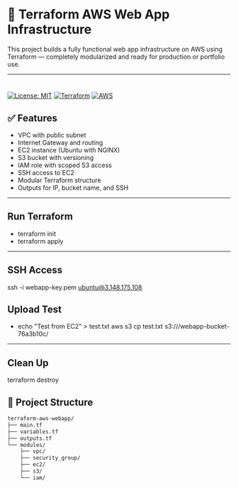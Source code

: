 # 🚀 Terraform AWS Web App Infrastructure

This project builds a fully functional web app infrastructure on AWS using Terraform — completely modularized and ready for production or portfolio use.

---
#

[![License: MIT](https://img.shields.io/badge/License-MIT-green.svg)](LICENSE)
[![Terraform](https://img.shields.io/badge/IaC-Terraform-623CE4?logo=terraform&logoColor=white)](https://www.terraform.io/)
[![AWS](https://img.shields.io/badge/Cloud-AWS-FF9900?logo=amazonaws&logoColor=white)](https://aws.amazon.com/)

## ✅ Features

- VPC with public subnet
- Internet Gateway and routing
- EC2 instance (Ubuntu with NGINX)
- S3 bucket with versioning
- IAM role with scoped S3 access
- SSH access to EC2
- Modular Terraform structure
- Outputs for IP, bucket name, and SSH

---

Run Terraform 
-
- terraform init
- terraform apply 
---

SSH Access
-  
ssh -i webapp-key.pem ubuntu@3.148.175.108

Upload Test 
-
- echo "Test from EC2" > test.txt
aws s3 cp test.txt s3:///webapp-bucket-76a3b10c/

---

Clean Up
-
terraform destroy 

## 📁 Project Structure

```bash
terraform-aws-webapp/
├── main.tf
├── variables.tf
├── outputs.tf
└── modules/
    ├── vpc/
    ├── security_group/
    ├── ec2/
    ├── s3/
    └── iam/

